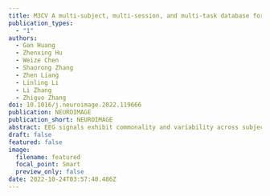 ```yaml
---
title: M3CV A multi-subject, multi-session, and multi-task database for EEG-based biometrics challenge
publication_types:
  - "1"
authors:
  - Gan Huang 
  - Zhenxing Hu
  - Weize Chen
  - Shaorong Zhang
  - Zhen Liang
  - Linling Li
  - Li Zhang
  - Zhiguo Zhang
doi: 10.1016/j.neuroimage.2022.119666
publication: NEUROIMAGE
publication_short: NEUROIMAGE
abstract: EEG signals exhibit commonality and variability across subjects, sessions, and tasks. But most existing EEG studies focus on mean group effects (commonality) by averaging signals over trials and subjects. The substantial intra- and inter-subject variability of EEG have often been overlooked. The recently significant technological advances in machine learning, especially deep learning, have brought technological innovations to EEG signal application in many aspects, but there are still great challenges in cross-session, cross-task, and cross-subject EEG decoding. In this work, an EEG-based biometric competition based on a large-scale M3CV (A Multi-subject, Multi-session, and Multi-task Database for investigation of EEG Commonality and Variability) database was launched to better characterize and harness the intra- and inter-subject variability and promote the development of machine learning algorithm in this field. In the M3CV database, EEG signals were recorded from 106 subjects, of which 95 subjects repeated two sessions of the experiments on different days. The whole experiment consisted of 6 paradigms, including resting-state, transient-state sensory, steady-state sensory, cognitive oddball, motor execution, and steady-state sensory with selective attention with 14 types of EEG signals, 120000 epochs. Two learning tasks (identification and verification), performance metrics, and baseline methods were introduced in the competition. In general, the proposed M3CV dataset and the EEG-based biometric competition aim to provide the opportunity to develop advanced machine learning algorithms for achieving an in-depth understanding of the commonality and variability of EEG signals across subjects, sessions, and tasks.
draft: false
featured: false
image:
  filename: featured
  focal_point: Smart
  preview_only: false
date: 2022-10-24T03:57:40.486Z
---
```

